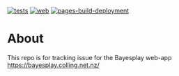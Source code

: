 [![tests](https://github.com/bayesplay/bayesplay-web/actions/workflows/tests.yml/badge.svg)](https://github.com/bayesplay/bayesplay-web/actions/workflows/tests.yml)
[![web](https://github.com/bayesplay/bayesplay-web/actions/workflows/deploy.yml/badge.svg)](https://github.com/bayesplay/bayesplay-web/actions/workflows/deploy.yml)
[![pages-build-deployment](https://github.com/bayesplay/bayesplay-web/actions/workflows/pages/pages-build-deployment/badge.svg)](https://github.com/bayesplay/bayesplay-web/actions/workflows/pages/pages-build-deployment)
# About

This repo is for tracking issue for the Bayesplay web-app https://bayesplay.colling.net.nz/

